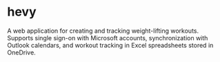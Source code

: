 # hevy
A web application for creating and tracking weight-lifting workouts. Supports single sign-on with Microsoft accounts, synchronization with Outlook calendars, and workout tracking in Excel spreadsheets stored in OneDrive.
